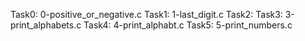 Task0: 0-positive_or_negative.c
Task1: 1-last_digit.c
Task2: 
Task3: 3-print_alphabets.c
Task4: 4-print_alphabt.c
Task5: 5-print_numbers.c 
